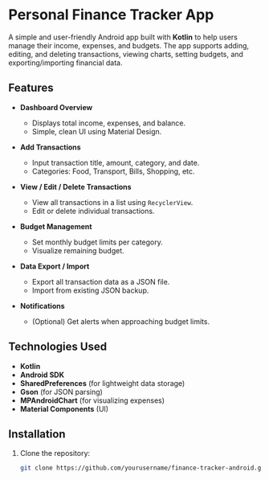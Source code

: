 # Personal Finance Tracker App

A simple and user-friendly Android app built with **Kotlin** to help users manage their income, expenses, and budgets. The app supports adding, editing, and deleting transactions, viewing charts, setting budgets, and exporting/importing financial data.

## Features

- **Dashboard Overview**
  - Displays total income, expenses, and balance.
  - Simple, clean UI using Material Design.

- **Add Transactions**
  - Input transaction title, amount, category, and date.
  - Categories: Food, Transport, Bills, Shopping, etc.

- **View / Edit / Delete Transactions**
  - View all transactions in a list using `RecyclerView`.
  - Edit or delete individual transactions.

- **Budget Management**
  - Set monthly budget limits per category.
  - Visualize remaining budget.

- **Data Export / Import**
  - Export all transaction data as a JSON file.
  - Import from existing JSON backup.

- **Notifications**
  - (Optional) Get alerts when approaching budget limits.

## Technologies Used

- **Kotlin**
- **Android SDK**
- **SharedPreferences** (for lightweight data storage)
- **Gson** (for JSON parsing)
- **MPAndroidChart** (for visualizing expenses)
- **Material Components** (UI)


## Installation

1. Clone the repository:
   ```bash
   git clone https://github.com/yourusername/finance-tracker-android.git